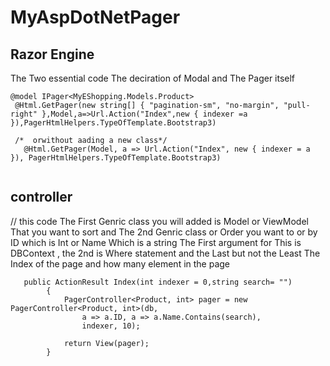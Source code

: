 # MyAspDotNetPager

## Razor Engine
The Two essential code  The deciration of Modal and The Pager itself 
```
@model IPager<MyEShopping.Models.Product>
 @Html.GetPager(new string[] { "pagination-sm", "no-margin", "pull-right" },Model,a=>Url.Action("Index",new { indexer =a  }),PagerHtmlHelpers.TypeOfTemplate.Bootstrap3)
 
 /*  orwithout aading a new class*/
   @Html.GetPager(Model, a => Url.Action("Index", new { indexer = a }), PagerHtmlHelpers.TypeOfTemplate.Bootstrap3)


```
## controller 
// this code The First Genric class you will added is Model or ViewModel That you want to sort  and The 2nd Genric class or 
Order you want to or by ID which is Int or Name Which is a string 
The First argument for This is DBContext , the 2nd is Where statement and the Last but not the Least The Index of the page 
and how many element in the page 
```
   public ActionResult Index(int indexer = 0,string search= "")
        {
            PagerController<Product, int> pager = new PagerController<Product, int>(db,
                a => a.ID, a => a.Name.Contains(search),
                indexer, 10);
          
            return View(pager);
        }
   ```



